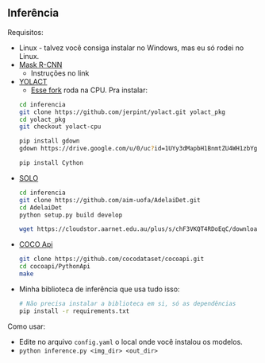 
## Inferência

Requisitos:
* Linux - talvez você consiga instalar no Windows, mas eu só rodei no Linux.
* [Mask R-CNN](https://detectron2.readthedocs.io/en/latest/tutorials/install.html)
    * Instruções no link
* [YOLACT](https://github.com/dbolya/yolact)
    * [Esse fork](https://github.com/jerpint/yolact.git) roda na CPU. Pra instalar:
    ```bash
    cd inferencia
    git clone https://github.com/jerpint/yolact.git yolact_pkg
    cd yolact_pkg
    git checkout yolact-cpu

    pip install gdown
    gdown https://drive.google.com/u/0/uc?id=1UYy3dMapbH1BnmtZU4WH1zbYgOzzHHf_&export=download

    pip install Cython
    ```
* [SOLO](https://github.com/aim-uofa/AdelaiDet.git)
    ```bash
    cd inferencia
    git clone https://github.com/aim-uofa/AdelaiDet.git
    cd AdelaiDet
    python setup.py build develop

    wget https://cloudstor.aarnet.edu.au/plus/s/chF3VKQT4RDoEqC/download -O SOLOv2_R50_3x.pth
    ```
* [COCO Api](https://github.com/cocodataset/cocoapi.git)
    ```bash
    git clone https://github.com/cocodataset/cocoapi.git
    cd cocoapi/PythonApi
    make
    ```
* Minha biblioteca de inferência que usa tudo isso:
    ```bash
    # Não precisa instalar a biblioteca em si, só as dependências
    pip install -r requirements.txt
    ```

Como usar:
* Edite no arquivo `config.yaml` o local onde você instalou os modelos.
* `python inference.py <img_dir> <out_dir>`